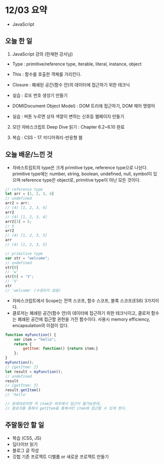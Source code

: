 # 12/03 요약
- JavaScript

## 오늘 한 일
1. JavaScript 강의 (한재현 강사님)

- Type : primitive/reference type, iterable, literal, instance, object

- This : 함수를 호출한 객체를 가리킨다.

- Closure : 폐쇄된 공간(함수 안)의 데이터에 접근하기 위한 테크닉

- 실습 : 로또 번호 생성기 만들기

- DOM(Document Object Model) : DOM 트리에 접근하기, DOM 제어 명령어

- 실습 : 버튼 누르면 상자 색깔이 변하는 신호등 웹페이지 만들기

2. 모던 자바스크립트 Deep Dive 읽기 : Chapter 6.2~6.10 완료

3. 복습 : CSS - 17. 미디어쿼리-반응형 웹

## 오늘 배운/느낀 것
- 자바스트립트의 type은 크게 primitive type, reference type으로 나뉜다. primitive type에는 number, string, boolean, undefined, null, symbol이 있으며 reference type은 object로, primitive type이 아닌 모든 것이다.
```javascript
// reference type
let arr = [1, 2, 3, 4]
// undefined
arr2 = arr;
// (4) [1, 2, 3, 4]
arr2
// (4) [1, 2, 3, 4]
arr2[3] = 5;
// 5
arr2
// (4) [1, 2, 3, 5]
arr
// (4) [1, 2, 3, 5]

// primitive type
var str = "welcome";
// undefined
str[0]
// 'w'
str[0] = 'V';
// 'V'
str
// 'welcome' (수정되지 않음)
```
- 자바스크립트에서 Scope는 전역 스코프, 함수 스코프, 블록 스코프(ES6) 3가지이다.
- 클로저는 폐쇄된 공간(함수 안)의 데이터에 접근하기 위한 테크닉이고, 클로저 함수는 폐쇄된 공간에 접근할 권한을 가진 함수이다. 사용시 memory efficiency, encapsulation의 이점이 있다.
```javascript
function myFunction() {
    var item = "hello";
    return {
        getItem: function() {return item;}
    };
}
myFunction();
// {getItem: ƒ}
let result = myFunction();
// undefined
result
// {getItem: ƒ}
result.getItem()
// 'hello'

// 원래대로라면 저 item은 외부에서 접근이 불가능한데,
// 클로저를 통해서 getItem을 통해서만 item에 접근할 수 있게 한다.
```

## 주말동안 할 일
- 복습 (CSS, JS)
- 딥다이브 읽기
- 블로그 글 작성
- 깃헙 기존 프로젝트 디벨롭 or 새로운 프로젝트 만들기
